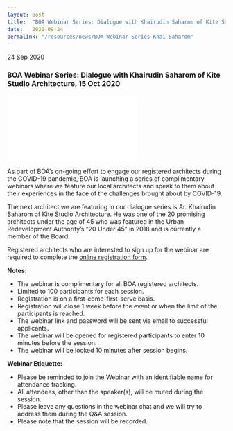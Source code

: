 ```yaml
---
layout: post
title:  "BOA Webinar Series: Dialogue with Khairudin Saharom of Kite Studio Architecture"
date:   2020-09-24
permalink: "/resources/news/BOA-Webinar-Series-Khai-Saharom"
---
```

24 Sep 2020

### **BOA Webinar Series: Dialogue with Khairudin Saharom of Kite Studio Architecture, 15 Oct 2020**

![BOA Webinar Poster](/files/BOA_Webinar_151020.pdf)

As part of BOA’s on-going effort to engage our registered architects during the COVID-19 pandemic, BOA is launching a series of complimentary webinars where we feature our local architects and speak to them about their experiences in the face of the challenges brought about by COVID-19. 

The next architect we are featuring in our dialogue series is Ar. Khairudin Saharom of Kite Studio Architecture. He was one of the 20 promising architects under the age of 45 who was featured in the Urban Redevelopment Authority’s “20 Under 45” in 2018 and is currently a member of the Board. 

Registered architects who are interested to sign up for the webinar are required to complete the [online registration form]( https://forms.gle/2M2nPApzgvCG7Cjm7).

**Notes:**
* The webinar is complimentary for all BOA registered architects. 
* Limited to 100 participants for each session. 
* Registration is on a first-come-first-serve basis. 
* Registration will close 1 week before the event or when the limit of the participants is reached.
* The webinar link and password will be sent via email to successful applicants. 
* The webinar will be opened for registered participants to enter 10 minutes before the session.
* The webinar will be locked 10 minutes after session begins.

**Webinar Etiquette:**
* Please be reminded to join the Webinar with an identifiable name for attendance tracking.
* All attendees, other than the speaker(s), will be muted during the session.
* Please leave any questions in the webinar chat and we will try to address them during the Q&A session.
* Please note that the session will be recorded.
